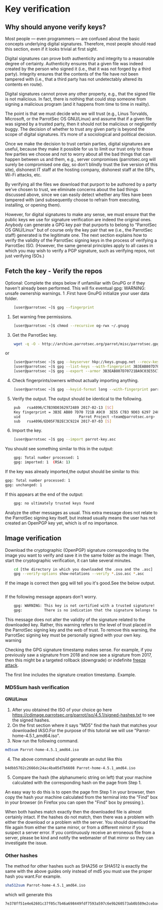 # Key verification

## Why should anyone verify keys?

Most people — even programmers — are confused about the basic concepts underlying digital signatures. Therefore, most people should read this section, even if it looks trivial at first sight.

Digital signatures can prove both authenticity and integrity to a reasonable degree of certainty. Authenticity ensures that a given file was indeed created by the person who signed it (i.e., that it was not forged by a third party). Integrity ensures that the contents of the file have not been tampered with (i.e., that a third party has not undetectably altered its contents en route).

Digital signatures cannot prove any other property, e.g., that the signed file is not malicious. In fact, there is nothing that could stop someone from signing a malicious program (and it happens from time to time in reality).

The point is that we must decide who we will trust (e.g., Linus Torvalds, Microsoft, or the ParrotSec OS GNU/Linux) and assume that if a given file was signed by a trusted party, then it should not be malicious or negligently buggy. The decision of whether to trust any given party is beyond the scope of digital signatures. It’s more of a sociological and political decision.

Once we make the decision to trust certain parties, digital signatures are useful, because they make it possible for us to limit our trust only to those few parties we choose and not to worry about all the bad things that can happen between us and them, e.g., server compromises (parrotsec.org will surely be compromised one day, so don’t blindly trust the live version of this site), dishonest IT staff at the hosting company, dishonest staff at the ISPs, Wi-Fi attacks, etc.

By verifying all the files we download that purport to be authored by a party we’ve chosen to trust, we eliminate concerns about the bad things discussed above, since we can easily detect whether any files have been tampered with (and subsequently choose to refrain from executing, installing, or opening them).

However, for digital signatures to make any sense, we must ensure that the public keys we use for signature verification are indeed the original ones. Anybody can generate a GPG key pair that purports to belong to “ParrotSec OS GNU/Linux” but of course only the key pair that we (i.e., the ParrotSec staff) generated is the legitimate one. The next section explains how to verify the validity of the ParrotSec signing keys in the process of verifying a ParrotSec ISO. (However, the same general principles apply to all cases in which you may wish to verify a PGP signature, such as verifying repos, not just
verifying ISOs.)




## Fetch the key - Verify the repos

Optional: Complete the steps below if unfamiliar with GnuPG or if they haven't already been performed. This will fix eventual gpg: WARNING: unsafe ownership warnings. 
1 .First have GnuPG initialize your user data folder.
```bash
    [user@parrotsec ~]$ gpg --fingerprint
```

1. Set warning free permissions.
```bash
    [user@parrotsec ~]$ chmod --recursive og-rwx ~/.gnupg
```

3. Get the ParrotSec key.
```bash
    wget -q -O - http://archive.parrotsec.org/parrot/misc/parrotsec.gpg | gpg --import
```
or
```bash 
    [user@parrotsec ~]$ gpg --keyserver hkp://keys.gnupg.net --recv-key 3B3EAB807D70721BA9C03E55C7B39D0362972489
    [user@parrotsec ~]$ gpg --list-keys --with-fingerprint 3B3EAB807D70721BA9C03E55C7B39D0362972489 
    [user@parrotsec ~]$ gpg --export --armor 3B3EAB807D70721BA9C03E55C7B39D0362972489 > parrot-key.asc
```

4. Check fingerprints/owners without actually importing anything.
```bash
    [user@parrotsec ~]$ gpg --keyid-format long --with-fingerprint parrot-key.asc
```
5. Verify the output.
The output should be identical to the following.
```bash
    pub   rsa4096/C7B39D0362972489 2017-02-13 [SC]
    Key fingerprint = 3B3E AB80 7D70 721B A9C0  3E55 C7B3 9D03 6297 2489
    uid                           Parrot Project <team@parrotsec.org>
    sub   rsa4096/ED05F7B2EC3C9224 2017-07-03 [S]
```

6. Import the key.
```bash 
    [user@parrotsec ~]$ gpg --import parrot-key.asc
```
You should see something similar to this in the output:
```bash
    gpg: Total number processed: 1
    gpg: imported: 1  (RSA: 1)
```
If the key was already imported,the output should be similar to this:
```bash 
gpg: Total number processed: 1
gpg: unchanged: 1
```
If this appears at the end of the output:
```bash 
    gpg: no ultimately trusted keys found
```
Analyze the other messages as usual. This extra message does not relate to the ParrotSec signing key itself, but instead usually means the user has not created an OpenPGP key yet, which is of no importance.

## Image verification 

Download the cryptographic (OpenPGP) signature corresponding to the image you want to verify and save it in the same folder as the image:
Then, start the cryptographic verification, it can take several minutes. 
```bash
    cd [the directory in which you downloaded the .ova and the .asc]
    gpg --verify-options show-notations --verify *.iso.asc *.asc
```
If the image is correct then gpg will tell you it's good.See the below output.
```bash

```
If the following message appears don't worry.
```bash 
    gpg: WARNING: This key is not certified with a trusted signature!
    gpg:          There is no indication that the signature belongs to the owner.
```

This message does not alter the validity of the signature related to the downloaded key. Rather, this warning refers to the level of trust placed in the ParrotSec signing key and the web of trust. To remove this warning, the ParrotSec signing key must be personally signed with your own key.
warning
	
Checking the GPG signature timestamp makes sense. For example, if you previously saw a signature from 2018 and now see a signature from 2017, then this might be a targeted rollback (downgrade) or indefinite [freeze attack](https://github.com/theupdateframework/tuf/blob/develop/SECURITY.md). 

The first line includes the signature creation timestamp. Example. 


### MD5Sum hash verification

#### GNU/Linux

1. After you obtained the ISO of your choice go here https://cdimage.parrotsec.org/parrot/iso/4.5.1/signed-hashes.txt to see the signed hashes.
2. On the first section where it says "MD5" find the hash that matches your downloaded IASO.For the purpose of this tutorial we will use "Parrot-home-4.5.1_amd64.iso".
3. Now run the following command.
```bash 
md5sum Parrot-home-4.5.1_amd64.iso
```
4. The above command should generate an outut like this
```bash
b4dbb5702c2666dc24ac4ba05d7b6608 Parrot-home-4.5.1_amd64.iso
```
5. Compare the hash (the alphanumeric string on left) that your machine calculated with the corresponding hash on the page from Step 1.

An easy way to do this is to open the page frm Step 1 in your browser, then copy the hash your machine calculated from the terminal into the "Find" box in your browser (in Firefox you can open the "Find" box by pressing <Ctrl> <F>).

When both hashes match exactly then the downloaded file is almost certainly intact. If the hashes do not match, then there was a problem with either the download or a problem with the server. You should download the file again from either the same mirror, or from a different mirror if you suspect a server error. If you continuously receive an erroneous file from a server, please be kind and notify the webmaster of that mirror so they can investigate the issue. 

### Other hashes

The method for other hashes such as SHA256 or SHA512 is exactly the same with the above guides only instead of md5 you must use the proper hash you want.For example.
```bash
sha512sum Parrot-home-4.5.1_amd64.iso
```
which will generate this
```bash
7e378ff51e4e62601c37f05c7b46a698449fdf7593a597c6e9b260573ab0b589e2cebac706189a2d9a616d50ff10d05c174771ab114fa7bcb20ba05dd2c7b35f
```
